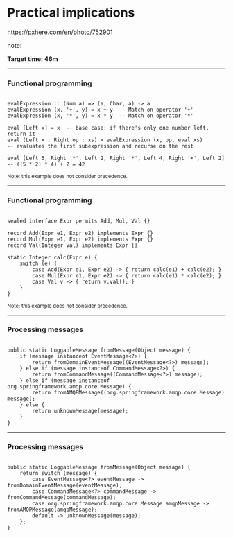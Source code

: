 <!-- .slide: data-background="img/background/final-puzzle-piece.jpg" data-background-color="black" data-background-opacity="0.4" -->

# Practical implications <!--.element: class="stroke" -->

<https://pxhere.com/en/photo/752901> <!-- .element: class="attribution" -->

note:

**Target time: 46m**

---

### Functional programming

<pre><code class="haskell" data-trim data-line-numbers>
evalExpression :: (Num a) => (a, Char, a) -> a
evalExpression (x, '+', y) = x + y  -- Match on operator '+'
evalExpression (x, '*', y) = x * y  -- Match on operator '*'

eval [Left x] = x  -- base case: if there's only one number left, return it
eval (Left x : Right op : xs) = evalExpression (x, op, eval xs)  
-- evaluates the first subexpression and recurse on the rest

eval [Left 5, Right '*', Left 2, Right '*', Left 4, Right '+', Left 2] -- ((5 * 2) * 4) + 2 = 42
</code></pre>

<small> Note: this example does not consider precedence. </small>

---

### Functional programming

<pre><code class="java" data-trim data-line-numbers>
sealed interface Expr permits Add, Mul, Val {}

record Add(Expr e1, Expr e2) implements Expr {}
record Mul(Expr e1, Expr e2) implements Expr {}
record Val(Integer val) implements Expr {}

static Integer calc(Expr e) {
    switch (e) {
        case Add(Expr e1, Expr e2) -> { return calc(e1) + calc(e2); }
        case Mul(Expr e1, Expr e2) -> { return calc(e1) * calc(e2); }
        case Val v -> { return v.val(); }
    }
}
</code></pre>

<small> Note: this example does not consider precedence. </small>

---

<!-- .slide: data-auto-animate" -->

### Processing messages

<pre data-id="message-processing"><code class="java" data-trim line-numbers>
public static LoggableMessage fromMessage(Object message) {
    if (message instanceof EventMessage&lt;?&gt;) {
        return fromDomainEventMessage((EventMessage&lt;?&gt;) message);
    } else if (message instanceof CommandMessage&lt;?&gt;) {
        return fromCommandMessage((CommandMessage&lt;?&gt;) message);
    } else if (message instanceof org.springframework.amqp.core.Message) {
        return fromAMQPMessage((org.springframework.amqp.core.Message) message);
    } else {
        return unknownMessage(message);
    }
}
</code></pre>

---

<!-- .slide: data-auto-animate" -->

### Processing messages

<pre data-id="message-processing"><code class="java" data-trim line-numbers >
public static LoggableMessage fromMessage(Object message) {
    return switch (message) {
        case EventMessage&lt;?&gt; eventMessage -> fromDomainEventMessage(eventMessage);
        case CommandMessage&lt;?&gt; commandMessage -> fromCommandMessage(commandMessage);
        case org.springframework.amqp.core.Message amqpMessage -> fromAMQPMessage(amqpMessage);
        default -> unknownMessage(message);
    };
}
</code></pre>